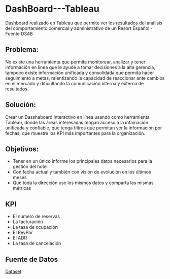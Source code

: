 # DashBoard---Tableau
Dashboard realizado en Tableau que permite ver los resultados del análisis del comportamiento comercial y administrativo de un Resort Español - Fuente DS4B

## Problema:
No existe una herramienta que permita monitorear, analizar y tener información en linea que le ayude  a tomar decisiones a la alta gerencia, tampoco existe información unificada y consolidada que permita hacer seguimiento a metas, ralentizando la capacidad de reaccionar ante cambios en el mercado y dificultando  la comunicación interna y externa de resultados.
 
## Solución:
Crear un Dasshaboard interactivo en línea usando como herramienta Tableau, donde las áreas interesadas tengan acceso a la infamación unificada y confiable, que tenga filtros que permitan ver la información por fechas, que muestre los KPI más importantes para la organización. 

## Objetivos:

- 	Tener en un único informe los principales datos necesarios para la gestión del hotel 
- 	Con fecha actual y también con visión de evolución en los últimos meses
- 	Que toda la dirección use los mismos datos y comparta las mismas métricas

## KPI 

-  El número de reservas 
- 	La facturación
- 	La tasa de ocupación 
- 	El RevPar
- 	El ADR
- 	La tasa de cancelación

  ## Fuente de Datos 

 <a href ="https://github.com/Eduardoksc/DashBoard---Tableau/blob/main/hoteles.csv">Dataset</a>

  







